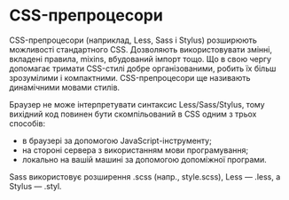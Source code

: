 # CSS-препроцесори

CSS-препроцесори (наприклад, Less, Sass і Stylus) розширюють можливості стандартного CSS. Дозволяють використовувати змінні, вкладені правила, mixins, вбудований імпорт тощо. Що в свою чергу допомагає тримати CSS-стилі добре організованими, робить їх більш зрозумілими і компактними. CSS-препроцесори ще називають динамічними мовами стилів.

Браузер не може інтерпретувати синтаксис Less/Sass/Stylus, тому вихідний код повинен бути скомпільований в CSS одним з трьох способів:

* в браузері за допомогою JavaScript-інструменту;
* на стороні сервера з використанням мови програмування;
* локально на вашій машині за допомогою допоміжної програми.

Sass використовує розширення .scss (напр., style.scss), Less — .less, а Stylus — .styl.

